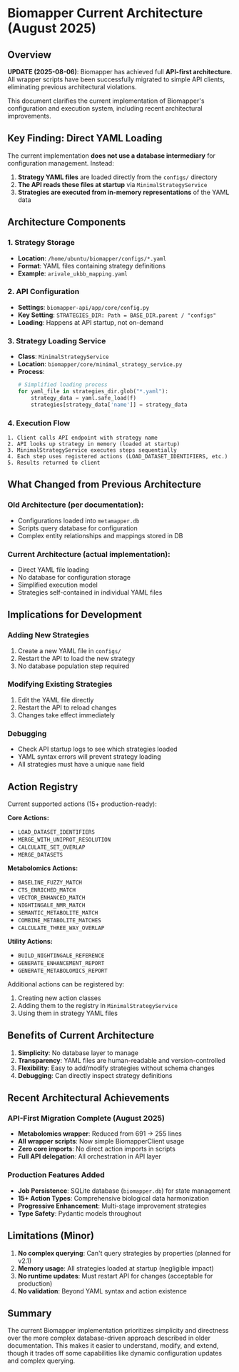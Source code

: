 # Biomapper Current Architecture (August 2025)

## Overview

**UPDATE (2025-08-06)**: Biomapper has achieved full **API-first architecture**. All wrapper scripts have been successfully migrated to simple API clients, eliminating previous architectural violations.

This document clarifies the current implementation of Biomapper's configuration and execution system, including recent architectural improvements.

## Key Finding: Direct YAML Loading

The current implementation **does not use a database intermediary** for configuration management. Instead:

1. **Strategy YAML files** are loaded directly from the `configs/` directory
2. **The API reads these files at startup** via `MinimalStrategyService`
3. **Strategies are executed from in-memory representations** of the YAML data

## Architecture Components

### 1. Strategy Storage
- **Location**: `/home/ubuntu/biomapper/configs/*.yaml`
- **Format**: YAML files containing strategy definitions
- **Example**: `arivale_ukbb_mapping.yaml`

### 2. API Configuration
- **Settings**: `biomapper-api/app/core/config.py`
- **Key Setting**: `STRATEGIES_DIR: Path = BASE_DIR.parent / "configs"`
- **Loading**: Happens at API startup, not on-demand

### 3. Strategy Loading Service
- **Class**: `MinimalStrategyService` 
- **Location**: `biomapper/core/minimal_strategy_service.py`
- **Process**:
  ```python
  # Simplified loading process
  for yaml_file in strategies_dir.glob("*.yaml"):
      strategy_data = yaml.safe_load(f)
      strategies[strategy_data['name']] = strategy_data
  ```

### 4. Execution Flow
```
1. Client calls API endpoint with strategy name
2. API looks up strategy in memory (loaded at startup)
3. MinimalStrategyService executes steps sequentially
4. Each step uses registered actions (LOAD_DATASET_IDENTIFIERS, etc.)
5. Results returned to client
```

## What Changed from Previous Architecture

### Old Architecture (per documentation):
- Configurations loaded into `metamapper.db`
- Scripts query database for configuration
- Complex entity relationships and mappings stored in DB

### Current Architecture (actual implementation):
- Direct YAML file loading
- No database for configuration storage
- Simplified execution model
- Strategies self-contained in individual YAML files

## Implications for Development

### Adding New Strategies
1. Create a new YAML file in `configs/`
2. Restart the API to load the new strategy
3. No database population step required

### Modifying Existing Strategies
1. Edit the YAML file directly
2. Restart the API to reload changes
3. Changes take effect immediately

### Debugging
- Check API startup logs to see which strategies loaded
- YAML syntax errors will prevent strategy loading
- All strategies must have a unique `name` field

## Action Registry

Current supported actions (15+ production-ready):

**Core Actions:**
- `LOAD_DATASET_IDENTIFIERS`
- `MERGE_WITH_UNIPROT_RESOLUTION`
- `CALCULATE_SET_OVERLAP`
- `MERGE_DATASETS`

**Metabolomics Actions:**
- `BASELINE_FUZZY_MATCH`
- `CTS_ENRICHED_MATCH`
- `VECTOR_ENHANCED_MATCH`
- `NIGHTINGALE_NMR_MATCH`
- `SEMANTIC_METABOLITE_MATCH`
- `COMBINE_METABOLITE_MATCHES`
- `CALCULATE_THREE_WAY_OVERLAP`

**Utility Actions:**
- `BUILD_NIGHTINGALE_REFERENCE`
- `GENERATE_ENHANCEMENT_REPORT`
- `GENERATE_METABOLOMICS_REPORT`

Additional actions can be registered by:
1. Creating new action classes
2. Adding them to the registry in `MinimalStrategyService`
3. Using them in strategy YAML files

## Benefits of Current Architecture

1. **Simplicity**: No database layer to manage
2. **Transparency**: YAML files are human-readable and version-controlled
3. **Flexibility**: Easy to add/modify strategies without schema changes
4. **Debugging**: Can directly inspect strategy definitions

## Recent Architectural Achievements

### API-First Migration Complete (August 2025)
- **Metabolomics wrapper**: Reduced from 691 → 255 lines
- **All wrapper scripts**: Now simple BiomapperClient usage
- **Zero core imports**: No direct action imports in scripts
- **Full API delegation**: All orchestration in API layer

### Production Features Added
- **Job Persistence**: SQLite database (`biomapper.db`) for state management
- **15+ Action Types**: Comprehensive biological data harmonization
- **Progressive Enhancement**: Multi-stage improvement strategies
- **Type Safety**: Pydantic models throughout

## Limitations (Minor)

1. **No complex querying**: Can't query strategies by properties (planned for v2.1)
2. **Memory usage**: All strategies loaded at startup (negligible impact)
3. **No runtime updates**: Must restart API for changes (acceptable for production)
4. **No validation**: Beyond YAML syntax and action existence

## Summary

The current Biomapper implementation prioritizes simplicity and directness over the more complex database-driven approach described in older documentation. This makes it easier to understand, modify, and extend, though it trades off some capabilities like dynamic configuration updates and complex querying.